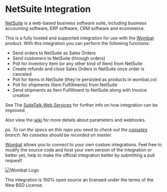 # NetSuite Integration

[NetSuite](http://www.netsuite.com) is a web-based business software suite,
including business accounting software, ERP software, CRM software and ecommerce.

This is a fully hosted and supported integration for use with the [Wombat](http://wombat.co)
product. With this integration you can perform the following functions:

* Send orders to NetSuite as Sales Orders
* Send customers to NetSuite (through orders)
* Poll for Inventory Item (or any other kind of Item) from NetSuite
* Create refunds and close Sales Orders in NetSuite once order is canceled
* Poll for Items in NetSuite (they're persisted as products in wombat.co)
* Poll for shipments (Item Fulfillments) from NetSuite
* Send shipments as Item Fulfillment to NetSuite along with Invoice creation

See The [SuiteTalk Web Services](https://system.netsuite.com/help/helpcenter/en_US/Output/Help/SuiteCloudCustomizationScriptingWebServices/SuiteTalkWebServices/SuiteTalkWebServices.html) for further info on how integration can be improved.

Also view the [wiki](https://github.com/wombat/netsuite_integration/wiki) for
more details about parameters and webhooks.

_ps. To run the specs on this repo you need to check out the [cassetes](https://github.com/wombat/netsuite_integration/tree/cassetes)
branch. No cassetes should be recorded on master._

[Wombat](http://wombat.co) allows you to connect to your own custom integrations.
Feel free to modify the source code and host your own version of the integration
or better yet, help to make the official integration better by submitting a pull request!

![Wombat Logo](http://spreecommerce.com/images/wombat_logo.png)

This integration is 100% open source an licensed under the terms of the New BSD License.

